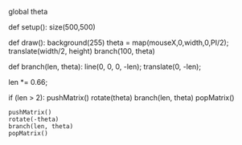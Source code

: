 global theta

def setup():
    size(500,500)

def draw():
    background(255)
    theta = map(mouseX,0,width,0,PI/2);
    translate(width/2, height)
    branch(100, theta)
    
def branch(len, theta):
  line(0, 0, 0, -len);
  translate(0, -len);
 
  len *= 0.66;
 
  if (len > 2):
    pushMatrix()
    rotate(theta)
    branch(len, theta)
    popMatrix()
 
    pushMatrix()
    rotate(-theta)
    branch(len, theta)
    popMatrix()
    
